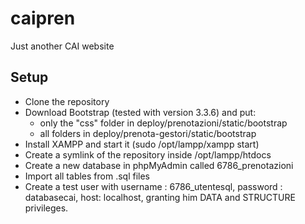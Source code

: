 # caipren
Just another CAI website

## Setup

- Clone the repository
- Download Bootstrap (tested with version 3.3.6) and put:
    - only the "css" folder in deploy/prenotazioni/static/bootstrap
    - all folders in deploy/prenota-gestori/static/bootstrap
- Install XAMPP and start it (sudo /opt/lampp/xampp start)
- Create a symlink of the repository inside /opt/lampp/htdocs
- Create a new database in phpMyAdmin called 6786_prenotazioni
- Import all tables from .sql files
- Create a test user with username : 6786_utentesql, password : databasecai, host: localhost, granting him DATA and STRUCTURE privileges.
